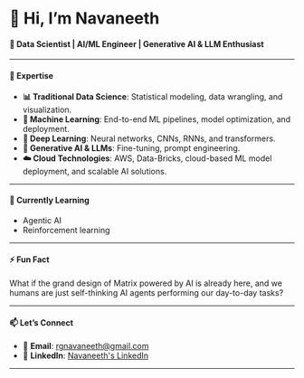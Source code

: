 # 👋 Hi, I’m Navaneeth

#### 🔭 Data Scientist | AI/ML Engineer | Generative AI & LLM Enthusiast

---

#### 🚀 Expertise  
- **📊 Traditional Data Science**: Statistical modeling, data wrangling, and visualization.  
- **🤖 Machine Learning**: End-to-end ML pipelines, model optimization, and deployment.  
- **🧠 Deep Learning**: Neural networks, CNNs, RNNs, and transformers.  
- **🎨 Generative AI & LLMs**: Fine-tuning, prompt engineering.
- **☁️ Cloud Technologies**: AWS, Data-Bricks,  cloud-based ML model deployment, and scalable AI solutions. 

---

#### 🌱 Currently Learning  
- Agentic AI  
- Reinforcement learning  

---

#### ⚡ Fun Fact  
What if the grand design of Matrix powered by AI is already here, and we humans are just self-thinking AI agents performing our day-to-day tasks?  

---

#### 📫 Let’s Connect  
- 📧 **Email**: [rgnavaneeth@gmail.com](mailto:rgnavaneeth@gmail.com)  
- 🔗 **LinkedIn**: [Navaneeth's LinkedIn](https://www.linkedin.com/in/nav-neit/)  

---

